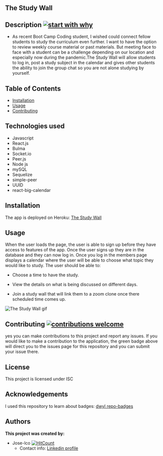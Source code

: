 ## The Study Wall


## Description [![start with why](https://img.shields.io/badge/start%20with-why%3F-brightgreen.svg?style=flat)](http://www.ted.com/talks/simon_sinek_how_great_leaders_inspire_action)

* As recent Boot Camp Coding student, I wished could connect fellow students to study the curriculum even further. I want to have the option to review weekly course material or past materials. But meeting face to face with a student can be a challenge depending on our location and especially now during the pandemic.The Study Wall will allow students to log in, post a study subject in the calendar and gives other students the ability to join the group chat so you are not alone studying by yourself.


## Table of Contents

* [Installation](#installation)
* [Usage](#usage)
* [Contributing](#contributing)

## Technologies used

* Javascript
* React.js
* Bulma
* Socket.io
* Peer.js
* Node js
* mySQL
* Sequelize
* simple-peer
* UUID
* react-big-calendar


## Installation

The app is deployed on Heroku: [The Study Wall](https://lets-study-together.herokuapp.com/)
## Usage

When the user loads the page, the user is able to sign up before they have access to features of the app. Once the user signs up they are in the database and they can now log in. Once you log in the members page displays a calendar where the user will be able to choose what topic they would like to study. 
The user should be able to:

  * Choose a time to have the study.

  * View the details on what is being discussed on different days.

  * Join a study wall that will link them to a zoom clone once there scheduled time comes up.

 ![The Study Wall gif](client/public/Images/The-Study-Wall.gif)

## Contributing [![contributions welcome](https://img.shields.io/badge/contributions-welcome-brightgreen.svg?style=flat)](https://github.com/Jose-lco/the-study-wall/issues)

yes you can make contributions to this project and report any issues. If you would like to make a contribution to the application, the green badge above will direct you to the issues page for this repository and you can submit your issue there.

## License

This project is licensed under ISC

## Acknowledgements
I used this repository to learn about badges: 
[dwyl repo-badges](https://github.com/dwyl/repo-badges)

## Authors

**This project was created by:**
* Jose-lco [![HitCount](http://hits.dwyl.com/Jose-lco/the-study-wall.svg)](http://hits.dwyl.com/Jose-lco/the-study-wall)
  * Contact info: [Linkedin profile](https://www.linkedin.com/in/josephine-ndungu-a0a441160)

